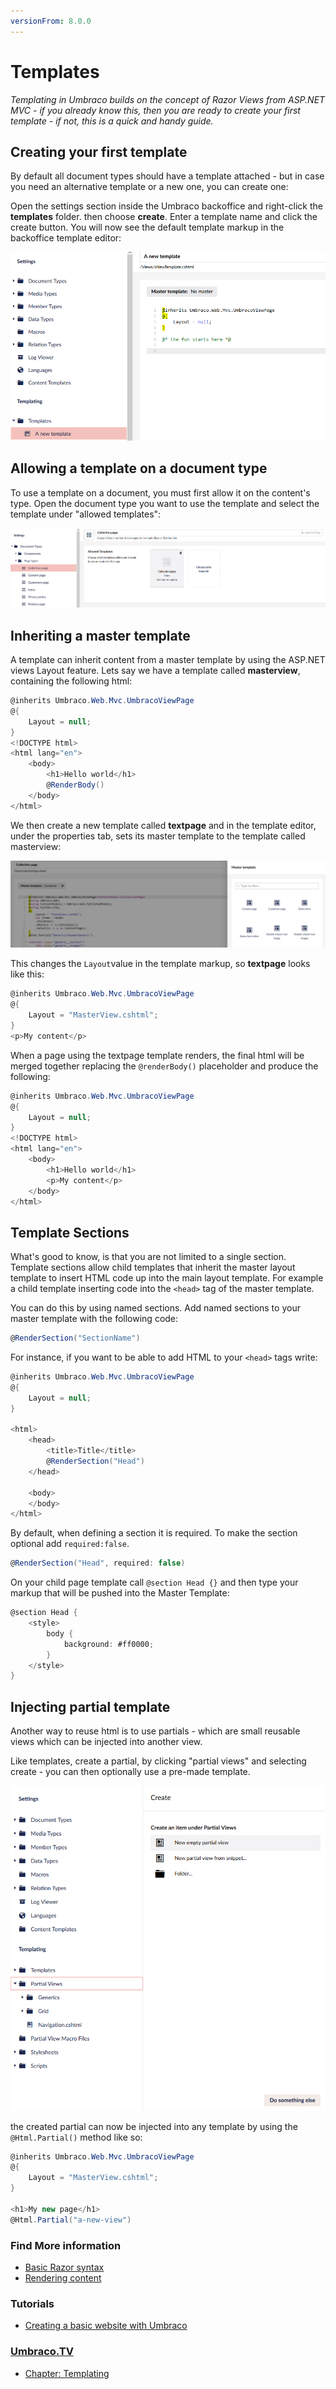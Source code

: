 ```yaml
---
versionFrom: 8.0.0
---
```


# Templates

_Templating in Umbraco builds on the concept of Razor Views from ASP.NET MVC - if you already know this, then you are ready to create your first template - if not, this is a quick and handy guide._

## Creating your first template
By default all document types should have a template attached - but in case you need an alternative template or a new one, you can create one:

Open the settings section inside the Umbraco backoffice and right-click the **templates** folder. then choose **create**. Enter a template name and click the create button. You will now see the default template markup in the backoffice template editor:

![Created template](images/create-template-v8.png)


## Allowing a template on a document type
To use a template on a document, you must first allow it on the content's type. Open the document type you want to use the template and select the template under "allowed templates":

![Allowing template](images/allow-template-v8.png)


## Inheriting a master template
A template can inherit content from a master template by using the ASP.NET views Layout feature. Lets say we have a template called **masterview**, containing the following html:

```csharp
@inherits Umbraco.Web.Mvc.UmbracoViewPage
@{
    Layout = null;
}
<!DOCTYPE html>
<html lang="en">
    <body>
        <h1>Hello world</h1>
        @RenderBody()
    </body>
</html>
```

We then create a new template called **textpage** and in the template editor, under the properties tab, sets its master template to the template called masterview:

![Inherit template](images/inherit-template-v8.png)

This changes the `Layout`value in the template markup, so **textpage** looks like this:

```csharp
@inherits Umbraco.Web.Mvc.UmbracoViewPage
@{
    Layout = "MasterView.cshtml";
}
<p>My content</p>
```

When a page using the textpage template renders, the final html will be merged together replacing the `@renderBody()` placeholder and produce the following:

```csharp
@inherits Umbraco.Web.Mvc.UmbracoViewPage
@{
    Layout = null;
}
<!DOCTYPE html>
<html lang="en">
    <body>
        <h1>Hello world</h1>
        <p>My content</p>
    </body>
</html>
```

## Template Sections
What's good to know, is that you are not limited to a single section. Template sections allow child templates that inherit the master layout template to insert HTML code up into the main layout template. For example a child template inserting code into the `<head>` tag of the master template.

You can do this by using named sections. Add named sections to your master template with the following code:

```csharp
@RenderSection("SectionName")
```

For instance, if you want to be able to add HTML to your `<head>` tags write:

```csharp
@inherits Umbraco.Web.Mvc.UmbracoViewPage
@{
    Layout = null;
}

<html>
    <head>
        <title>Title</title>
        @RenderSection("Head")
    </head>

    <body>
    </body>
</html>
```

By default, when defining a section it is required. To make the section optional add  `required:false`.

```csharp
@RenderSection("Head", required: false)
```

On your child page template call `@section Head {}` and then type your markup that will be pushed into the Master Template:

```csharp
@section Head {
    <style>
        body {
            background: #ff0000;
        }
    </style>
}
```

## Injecting partial template
Another way to reuse html is to use partials - which are small reusable views which can be injected into another view.

Like templates, create a partial, by clicking "partial views" and selecting create - you can then optionally use a pre-made template.

![Create partial](images/create-partial-v8.png)

the created partial can now be injected into any template by using the `@Html.Partial()` method like so:

```csharp
@inherits Umbraco.Web.Mvc.UmbracoViewPage
@{
    Layout = "MasterView.cshtml";
}

<h1>My new page</h1>
@Html.Partial("a-new-view")
```

### Find More information

- [Basic Razor syntax](basic-razor-syntax.md)
- [Rendering content](../Rendering-Content/)

### Tutorials
- [Creating a basic website with Umbraco](../../../Tutorials/Creating-Basic-Site/)

### [Umbraco.TV](https://umbraco.tv)
- [Chapter: Templating](https://umbraco.tv/videos/umbraco-v7/implementor/fundamentals/templating/introduction/)
